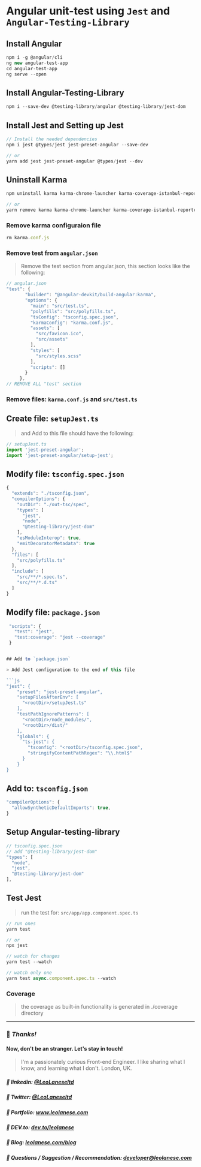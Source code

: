 # Angular unit-test using `Jest` and `Angular-Testing-Library`

## Install Angular

```js
npm i -g @angular/cli
ng new angular-test-app
cd angular-test-app
ng serve --open
```

## Install Angular-Testing-Library

```js
npm i --save-dev @testing-library/angular @testing-library/jest-dom
```

## Install Jest and Setting up Jest

```js
// Install the needed dependencies
npm i jest @types/jest jest-preset-angular --save-dev

// or
yarn add jest jest-preset-angular @types/jest --dev
```

## Uninstall Karma

```js
npm uninstall karma karma-chrome-launcher karma-coverage-istanbul-reporter karma-jasmine karma-jasmine-html-reporter @types/jasmine @types/jasminewd2 jasmine-core jasmine-spec-reporter

// or
yarn remove karma karma-chrome-launcher karma-coverage-istanbul-reporter karma-jasmine karma-jasmine-html-reporter
```

### Remove karma configuraion file

```js
rm karma.conf.js
```


### Remove test from `angular.json`

> Remove the test section from angular.json, this section looks like the following:

```js
// angular.json
"test": {
       "builder": "@angular-devkit/build-angular:karma",
       "options": {
         "main": "src/test.ts",
         "polyfills": "src/polyfills.ts",
         "tsConfig": "tsconfig.spec.json",
         "karmaConfig": "karma.conf.js",
         "assets": [
           "src/favicon.ico",
           "src/assets"
         ],
         "styles": [
           "src/styles.scss"
         ],
         "scripts": []
       }
     },
// REMOVE ALL "test" section
```

### Remove files: `karma.conf.js` and `src/test.ts`


## Create file: `setupJest.ts`

> and Add to this file should have the following:

```js
// setupJest.ts
import 'jest-preset-angular';
import 'jest-preset-angular/setup-jest';
```

## Modify file: `tsconfig.spec.json`

```js
{
  "extends": "./tsconfig.json",
  "compilerOptions": {
    "outDir": "./out-tsc/spec",
    "types": [
      "jest",
      "node",
      "@testing-library/jest-dom"
    ],
    "esModuleInterop": true,
    "emitDecoratorMetadata": true
  },
  "files": [
    "src/polyfills.ts"
  ],
  "include": [
    "src/**/*.spec.ts",
    "src/**/*.d.ts"
  ]
}
```


## Modify file: `package.json`

```js
 "scripts": {
   "test": "jest",
   "test:coverage": "jest --coverage"
 }


## Add to `package.json`

> Add Jest configuration to the end of this file

```js
"jest": {
    "preset": "jest-preset-angular",
    "setupFilesAfterEnv": [
      "<rootDir>/setupJest.ts"
    ],
    "testPathIgnorePatterns": [
      "<rootDir>/node_modules/",
      "<rootDir>/dist/"
    ],
    "globals": {
      "ts-jest": {
        "tsconfig": "<rootDir>/tsconfig.spec.json",
        "stringifyContentPathRegex": "\\.html$"
      }
    }
}
```

## Add to: `tsconfig.json`

```js
"compilerOptions": {
  "allowSyntheticDefaultImports": true,
}
```

## Setup Angular-testing-library

```js
// tsconfig.spec.json
// add "@testing-library/jest-dom"
"types": [
  "node",
  "jest",
  "@testing-library/jest-dom"
],
```

## Test Jest

> run the test for: `src/app/app.component.spec.ts`

```js
// run ones
yarn test

// or
npx jest
```

```js
// watch for changes
yarn test --watch
```

```js
// watch only one
yarn test async.component.spec.ts --watch
```

### Coverage

>  the coverage as built-in functionality is generated in ./coverage directory

---
### :100: <i>Thanks!</i>
#### Now, don't be an stranger. Let's stay in touch!

> I'm a passionately curious Front-end Engineer. I like sharing what I know, and learning what I don't. London, UK.

##### :radio_button: linkedin: <a href="https://www.linkedin.com/in/leolanese/" target="_blank">@LeoLaneseltd</a>
##### :radio_button: Twitter: <a href="https://twitter.com/LeoLaneseltd" target="_blank">@LeoLaneseltd</a>
##### :radio_button: Portfolio: <a href="https://www.leolanese.com" target="_blank">www.leolanese.com</a>
##### :radio_button: DEV.to: <a href="https://www.dev.to/leolanese" target="_blank">dev.to/leolanese</a>
##### :radio_button: Blog: <a href="https://www.leolanese.com/blog" target="_blank">leolanese.com/blog</a>
##### :radio_button: Questions / Suggestion / Recommendation: developer@leolanese.com
